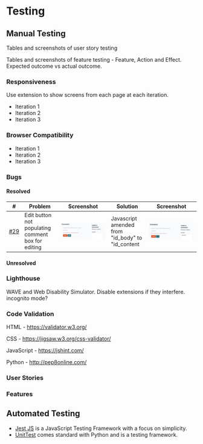# Testing
## Manual Testing
Tables and screenshots of user story testing

Tables and screenshots of feature testing - Feature, Action and Effect. Expected outcome vs actual outcome.

### Responsiveness
Use extension to show screens from each page at each iteration.
- Iteration 1
- Iteration 2
- Iteration 3
### Browser Compatibility
- Iteration 1
- Iteration 2
- Iteration 3
### Bugs
#### Resolved

| # | Problem | Screenshot | Solution | Screenshot |
| --- | --- | --- | --- | --- |
| [#29](https://github.com/alanjameschapman/whiteboard/issues/29) | Edit button not populating comment box for editing | ![#29](/docs/issues/29-1.png) | Javascript amended from "id_body" to "id_content | ![#29](/docs/issues/29-2.png) |

#### Unresolved
### Lighthouse
WAVE and Web Disability Simulator. Disable extensions if they interfere. incognito mode?
### Code Validation
HTML - https://validator.w3.org/

CSS - https://jigsaw.w3.org/css-validator/

JavaScript - https://jshint.com/

Python - http://pep8online.com/
### User Stories
### Features
## Automated Testing
- [Jest JS](https://jestjs.io/) is a JavaScript Testing Framework with a focus on simplicity.
- [UnitTest](https://docs.python.org/3/library/unittest.html) comes standard with Python and is a testing framework.
